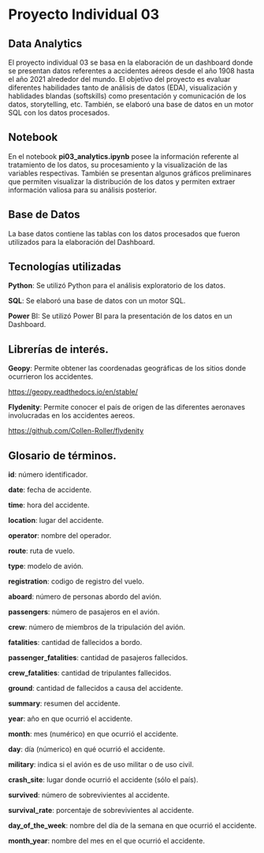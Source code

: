 # Proyecto Individual 03
## Data Analytics

El proyecto individual 03 se basa en la elaboración de un dashboard donde se presentan datos referentes a accidentes aéreos desde el año 1908 hasta el año 2021 alrededor del mundo. El objetivo del proyecto es evaluar diferentes habilidades tanto de análisis de datos (EDA), visualización y hablidades blandas (softskills) como presentación y comunicación de los datos, storytelling, etc. También, se elaboró una base de datos en un motor SQL con los datos procesados.

## Notebook

En el notebook **pi03_analytics.ipynb** posee la información referente al tratamiento de los datos, su procesamiento y la visualización de las variables respectivas. También se presentan algunos gráficos preliminares que permiten visualizar la distribución de los datos y permiten extraer información valiosa para su análisis posterior.

## Base de Datos

La base datos contiene las tablas con los datos procesados que fueron utilizados para la elaboración del Dashboard.

## Tecnologías utilizadas

**Python**: Se utilizó Python para el análisis exploratorio de los datos.

**SQL**: Se elaboró una base de datos con un motor SQL.

**Power** BI: Se utilizó Power BI para la presentación de los datos en un Dashboard.

## Librerías de interés.

**Geopy**: Permite obtener las coordenadas geográficas de los sitios donde ocurrieron los accidentes. 

https://geopy.readthedocs.io/en/stable/

**Flydenity**: Permite conocer el país de origen de las diferentes aeronaves involucradas en los accidentes aereos. 

https://github.com/Collen-Roller/flydenity

## Glosario de términos.

**id**: número identificador.

**date**: fecha de accidente.

**time**: hora del accidente.

**location**: lugar del accidente.

**operator**: nombre del operador.

**route**: ruta de vuelo.

**type**: modelo de avión.

**registration**: codigo de registro del vuelo.

**aboard**: número de personas abordo del avión.

**passengers**: número de pasajeros en el avión.

**crew**: número de miembros de la tripulación del avión.

**fatalities**: cantidad de fallecidos a bordo.

**passenger_fatalities**: cantidad de pasajeros fallecidos.

**crew_fatalities**: cantidad de tripulantes fallecidos.

**ground**: cantidad de fallecidos a causa del accidente.

**summary**: resumen del accidente.

**year**: año en que ocurrió el accidente.

**month**: mes (numérico) en que ocurrió el accidente.

**day**: día (númerico) en qué ocurrió el accidente.

**military**: indica si el avión es de uso militar o de uso civil.

**crash_site**: lugar donde ocurrió el accidente (sólo el país).

**survived**: número de sobrevivientes al accidente.

**survival_rate**: porcentaje de sobrevivientes al accidente.

**day_of_the_week**: nombre del día de la semana en que ocurrió el accidente.

**month_year**: nombre del mes en el que ocurrió el accidente.


